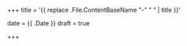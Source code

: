 +++
title = '{{ replace .File.ContentBaseName "-" " " | title }}'

date = {{ .Date }}
draft = true



+++
